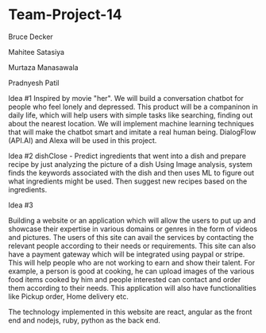 # Team-Project-14

Bruce Decker

Mahitee Satasiya

Murtaza Manasawala

Pradnyesh Patil

Idea #1
Inspired by movie "her". We will build a conversation chatbot for people who feel lonely and depressed. This product will be a companinon in daily life, which will help users with simple tasks like searching, finding out about the nearest location. We will implement machine learning techniques that will make the chatbot smart and imitate a real human being. DialogFlow (API.AI) and Alexa will be used in this project.

Idea #2
dishClose - Predict ingredients that went into a dish and prepare recipe by just analyzing the picture of a dish
Using Image analysis, system finds the keywords associated with the dish and then uses ML to figure out what ingredients might be used. Then suggest new recipes based on the ingredients.


Idea #3

Building a website or an application which will allow  the users to put up and showcase their expertise in various domains or genres in the form of videos and pictures. The users of this site can avail the services by contacting the relevant people according to their needs or requirements. This site can also have a payment gateway which will be integrated using paypal or stripe. This will help people who are not working to earn and show their talent. For example, a person is good at cooking, he can upload images of the various food items cooked by him and people interested can contact and order them according to their needs. This application will also have functionalities like Pickup order, Home delivery etc.

The technology implemented in this website are react, angular as the front end and nodejs, ruby, python  as the back end.
